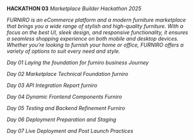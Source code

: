__HACKATHON 03__
*Marketplace Builder Hackathon 2025*


*FURNIRO is an eCommerce platform and a modern furniture marketplace that brings you a wide range of stylish and high-quality furniture. With a focus on the best UI, sleek design, and responsive functionality, it ensures a seamless shopping experience on both mobile and desktop devices. Whether you're looking to furnish your home or office, FURNIRO offers a variety of options to suit every need and style.*

*Day 01 Laying the foundation for furniro business Journey*

*Day 02 Marketplace Technical Foundation furniro*

*Day 03 API Integration Report furniro*

*Day 04  Dynamic Frontend Components  Furniro*

*Day 05 Testing and Backend Refinement Furniro*

*Day 06 Deployment Preparation and Staging*

*Day 07 Live Deployment and Post Launch Practices*
